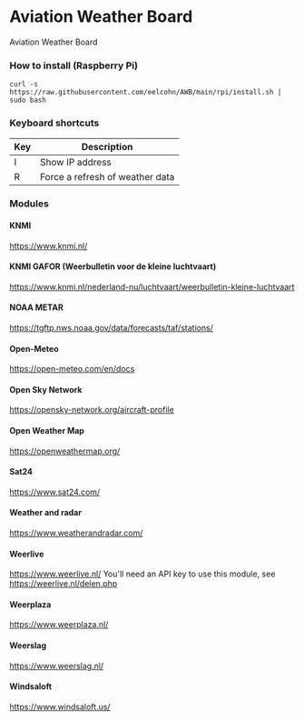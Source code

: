 # Aviation Weather Board
Aviation Weather Board

### How to install (Raspberry Pi)

`curl -s https://raw.githubusercontent.com/eelcohn/AWB/main/rpi/install.sh | sudo bash`

### Keyboard shortcuts

| Key | Description |
|-----|-------------|
|  I  | Show IP address |
|  R  | Force a refresh of weather data |

### Modules

#### KNMI
https://www.knmi.nl/
#### KNMI GAFOR (Weerbulletin voor de kleine luchtvaart)
https://www.knmi.nl/nederland-nu/luchtvaart/weerbulletin-kleine-luchtvaart
#### NOAA METAR
https://tgftp.nws.noaa.gov/data/forecasts/taf/stations/
#### Open-Meteo
https://open-meteo.com/en/docs
#### Open Sky Network
https://opensky-network.org/aircraft-profile
#### Open Weather Map
https://openweathermap.org/
#### Sat24
https://www.sat24.com/
#### Weather and radar
https://www.weatherandradar.com/
#### Weerlive
https://www.weerlive.nl/
You'll need an API key to use this module, see https://weerlive.nl/delen.php
#### Weerplaza
https://www.weerplaza.nl/
#### Weerslag
https://www.weerslag.nl/
#### Windsaloft
https://www.windsaloft.us/
